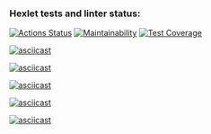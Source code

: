 ### Hexlet tests and linter status:
[![Actions Status](https://github.com/MukhammedDinaev/python-project-lvl2/workflows/hexlet-check/badge.svg)](https://github.com/MukhammedDinaev/python-project-lvl2/actions)
[![Maintainability](https://api.codeclimate.com/v1/badges/90ad67de40a5d3ae7b8d/maintainability)](https://codeclimate.com/github/MukhammedDinaev/python-project-lvl2/maintainability)
[![Test Coverage](https://api.codeclimate.com/v1/badges/90ad67de40a5d3ae7b8d/test_coverage)](https://codeclimate.com/github/MukhammedDinaev/python-project-lvl2/test_coverage)

[![asciicast](https://asciinema.org/a/USv8irk5HSl1nYO28jJtPE7Iw.svg)](https://asciinema.org/a/USv8irk5HSl1nYO28jJtPE7Iw)

[![asciicast](https://asciinema.org/a/430999.svg)](https://asciinema.org/a/430999)

[![asciicast](https://asciinema.org/a/zxIExpHjA5H2hwscSB4rEiRRU.svg)](https://asciinema.org/a/zxIExpHjA5H2hwscSB4rEiRRU)

[![asciicast](https://asciinema.org/a/440319.svg)](https://asciinema.org/a/440319)

[![asciicast](https://asciinema.org/a/440320.svg)](https://asciinema.org/a/440320)